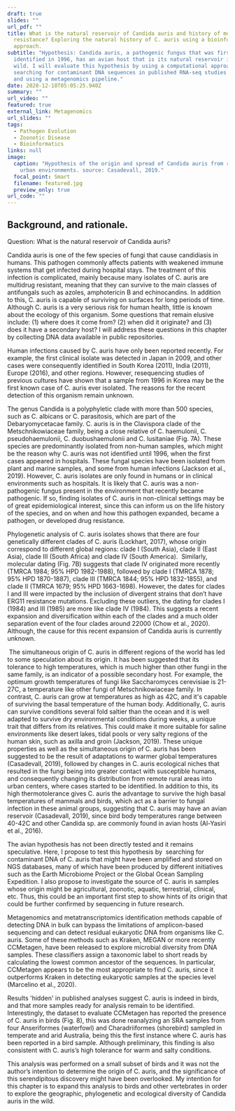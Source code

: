 ```yaml
---
draft: true
slides: ""
url_pdf: ""
title: What is the natural reservoir of Candida auris and history of multidrug
  resistance? Exploring the natural history of C. auris using a bioinformatics
  approach.
subtitle: "Hypothesis: Candida auris, a pathogenic fungus that was first
  identified in 1996, has an avian host that is its natural reservoir in the
  wild. I will evaluate this hypothesis by using a computational approach
  searching for contaminant DNA sequences in published RNA-seq studies on SRA
  and using a metagenomics pipeline."
date: 2020-12-18T05:05:25.940Z
summary: ""
url_video: ""
featured: true
external_link: Metagenomics
url_slides: ""
tags:
  - Pathogen Evolution
  - Zoonotic Disease
  - Bioinformatics
links: null
image:
  caption: "Hypothesis of the origin and spread of Candida auris from rural to
    urban environments. source: Casadevall, 2019."
  focal_point: Smart
  filename: featured.jpg
  preview_only: true
url_code: ""
---
```

## Background, and rationale.

Question: What is the natural reservoir of Candida auris?

Candida auris is one of the few species of fungi that cause candidiasis in humans. This pathogen commonly affects patients with weakened immune systems that get infected during hospital stays. The treatment of this infection is complicated, mainly because many isolates of C. auris are multidrug resistant, meaning that they can survive to the main classes of antifungals such as azoles, amphotericin B and echinocandins. In addition to this, C. auris is capable of surviving on surfaces for long periods of time. Although C. auris is a very serious risk for human health, little is known about the ecology of this organism. Some questions that remain elusive include: (1) where does it come from? (2) when did it originate? and (3) does it have a secondary host? I will address these questions in this chapter by collecting DNA data available in public repositories.

Human infections caused by C. auris have only been reported recently. For example, the first clinical isolate was detected in Japan in 2009, and other cases were consequently identified in South Korea (2011), India (2011), Europe (2016), and other regions. However, resequencing studies of previous cultures have shown that a sample from 1996 in Korea may be the first known case of C. auris ever isolated. The reasons for the recent detection of this organism remain unknown.

The genus Candida is a polyphyletic clade with more than 500 species, such as C. albicans or C. parasitosis, which are part of the Debaryomycetacae family. C. auris is in the Clavispora clade of the Metschnikowiaceae family, being a close relative of C. haemulonii, C. pseudohaemulonii, C. duobushaemulonii and C. lusitaniae (Fig. 7A). These species are predominantly isolated from non-human samples, which might be the reason why C. auris was not identified until 1996, when the first cases appeared in hospitals. These fungal species have been isolated from plant and marine samples, and some from human infections (Jackson et al., 2019). However, C. auris isolates are only found in humans or in clinical environments such as hospitals. It is likely that C. auris was a non-pathogenic fungus present in the environment that recently became pathogenic. If so, finding isolates of C. auris in non-clinical settings may be of great epidemiological interest, since this can inform us on the life history of the species, and on when and how this pathogen expanded, became a pathogen, or developed drug resistance.

Phylogenetic analysis of C. auris isolates shows that there are four genetically different clades of C. auris (Lockhart, 2017), whose origin correspond to different global regions: clade I (South Asia), clade II (East Asia), clade III (South Africa) and clade IV (South America).  Similarly, molecular dating (Fig. 7B) suggests that clade IV originated more recently (TMRCA 1984; 95% HPD 1982-1988), followed by clade I (TMRCA 1878; 95% HPD 1870-1887), clade III (TMRCA 1844; 95% HPD 1832-1855), and clade II (TMRCA 1679; 95% HPD 1663-1698). However, the dates for clades I and III were impacted by the inclusion of divergent strains that don’t have ERG11 resistance mutations. Excluding these outliers, the dating for clades I (1984) and III (1985) are more like clade IV (1984). This suggests a recent expansion and diversification within each of the clades and a much older separation event of the four clades around 22000 (Chow et al., 2020). Although, the cause for this recent expansion of Candida auris is currently unknown.

 The simultaneous origin of C. auris in different regions of the world has led to some speculation about its origin. It has been suggested that its tolerance to high temperatures, which is much higher than other fungi in the same family, is an indicator of a possible secondary host. For example, the optimum growth temperatures of fungi like Saccharomyces cerevisiae is 21-27C, a temperature like other fungi of Metschnikowiaceae family. In contrast, C. auris can grow at temperatures as high as 42C, and it's capable of surviving the basal temperature of the human body. Additionally, C. auris can survive conditions several fold saltier than the ocean and it is well adapted to survive dry environmental conditions during weeks, a unique trait that differs from its relatives. This could make it more suitable for saline environments like desert lakes, tidal pools or very salty regions of the human skin, such as axilla and groin (Jackson, 2019). These unique properties as well as the simultaneous origin of C. auris has been suggested to be the result of adaptations to warmer global temperatures (Casadevall, 2019), followed by changes in C. auris ecological niches that resulted in the fungi being into greater contact with susceptible humans, and consequently changing its distribution from remote rural areas into urban centers, where cases started to be identified. In addition to this, its high thermotolerance gives C. auris the advantage to survive the high basal temperatures of mammals and birds, which act as a barrier to fungal infection in these animal groups, suggesting that C. auris may have an avian reservoir (Casadevall, 2019), since bird body temperatures range between 40-42C and other Candida sp. are commonly found in avian hosts (Al-Yasiri et al., 2016).

The avian hypothesis has not been directly tested and it remains speculative. Here, I propose to test this hypothesis by  searching for contaminant DNA of C. auris that might have been amplified and stored on NGS databases, many of which have been produced by different initiatives such as the Earth Microbiome Project or the Global Ocean Sampling Expedition. I also propose to investigate the source of C. auris in samples whose origin might be agricultural, zoonotic, aquatic, terrestrial, clinical, etc. Thus, this could be an important first step to show hints of its origin that could be further confirmed by sequencing in future research.

Metagenomics and metatranscriptomics identification methods capable of detecting DNA in bulk can bypass the limitations of amplicon-based sequencing and can detect residual eukaryotic DNA from organisms like C. auris. Some of these methods such as Kraken, MEGAN or more recently CCMetagen, have been released to explore microbial diversity from DNA samples. These classifiers assign a taxonomic label to short reads by calculating the lowest common ancestor of the sequences. In particular, CCMetagen appears to be the most appropriate to find C. auris, since it outperforms Kraken in detecting eukaryotic samples at the species level (Marcelino et al., 2020).

Results 'hidden' in published analyses suggest C. auris is indeed in birds, and that more samples ready for analysis remain to be identified. Interestingly, the dataset to evaluate CCMetagen has reported the presence of C. auris in birds (Fig. 8), this was done reanalyzing an SRA samples from four Anseriformes (waterfowl) and Charadriiformes (shorebird) sampled in temperate and arid Australia, being this the first instance where C. auris has been reported in a bird sample. Although preliminary, this finding is also consistent with C. auris’s high tolerance for warm and salty conditions.

This analysis was performed on a small subset of birds and it was not the author’s intention to determine the origin of C. auris, and the significance of this serendipitous discovery might have been overlooked. My intention for this chapter is to expand this analysis to birds and other vertebrates in order to explore the geographic, phylogenetic and ecological diversity of Candida auris in the wild.